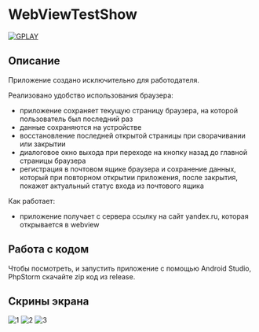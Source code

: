 # WebViewTestShow

<a href="https://play.google.com/store/apps/details?id=com.dev_marinov.webviewtest"> ![GPLAY](https://user-images.githubusercontent.com/61028366/127751951-1b8e413b-ed07-4582-8550-d56ae601f112.png)
 >></a>
 
## Описание 
Приложение создано исключительно для работодателя.

Реализовано удобство использования браузера:
- приложение сохраняет текущую страницу браузера, на которой пользователь был последний раз
- данные сохраняются на устройстве 
- восстановление последней открытой страницы при сворачивании или закрытии
- диалоговое окно выхода при переходе на кнопку назад до главной страницы браузера
- регистрация в почтовом ящике браузера и сохранение данных, который при повторном открытии приложения, после закрытия, покажет актуальный статус входа из почтового ящика   

Как работает:
- приложение получает с сервера ссылку на сайт yandex.ru, которая открывается в webview
## Работа с кодом 
Чтобы посмотреть, и запустить приложение с помощью Android Studio, PhpStorm скачайте zip код из release.

## Скрины экрана 
![1](https://user-images.githubusercontent.com/61028366/141675453-b4cc5112-2c6d-46a3-8fc0-c983b62f6dc7.jpg)
![2](https://user-images.githubusercontent.com/61028366/141675454-da697591-1d83-45cd-a339-42bba25717d4.jpg)
![3](https://user-images.githubusercontent.com/61028366/141675455-bac1834a-65a9-4db9-a41c-4b1af1369a46.jpg)
